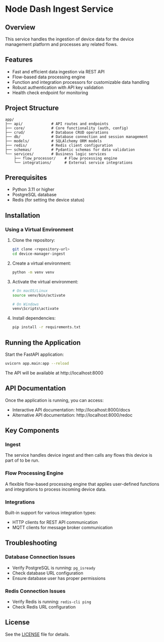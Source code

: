 # Node Dash Ingest Service

## Overview

This service handles the ingestion of device data for the device management platform and processes any related flows.

## Features

- Fast and efficient data ingestion via REST API
- Flow-based data processing engine
- Function and integration processors for customizable data handling
- Robust authentication with API key validation
- Health check endpoint for monitoring

## Project Structure

```
app/
├── api/             # API routes and endpoints
├── core/            # Core functionality (auth, config)
├── crud/            # Database CRUD operations
├── db/              # Database connection and session management
├── models/          # SQLAlchemy ORM models
├── redis/           # Redis client configuration
├── schemas/         # Pydantic schemas for data validation
└── services/        # Business logic services
    ├── flow_processor/    # Flow processing engine
    └── integrations/      # External service integrations
```

## Prerequisites

- Python 3.11 or higher
- PostgreSQL database
- Redis (for setting the device status)

## Installation

### Using a Virtual Environment

1. Clone the repository:

   ```bash
   git clone <repository-url>
   cd device-manager-ingest
   ```

2. Create a virtual environment:

   ```bash
   python -m venv venv
   ```

3. Activate the virtual environment:

   ```bash
   # On macOS/Linux
   source venv/bin/activate

   # On Windows
   venv\Scripts\activate
   ```

4. Install dependencies:

   ```bash
   pip install -r requirements.txt
   ```

## Running the Application

Start the FastAPI application:

```bash
uvicorn app.main:app --reload
```

The API will be available at http://localhost:8000

## API Documentation

Once the application is running, you can access:

- Interactive API documentation: http://localhost:8000/docs
- Alternative API documentation: http://localhost:8000/redoc

## Key Components

### Ingest

The service handles device ingest and then calls any flows this device is part of to be run.

### Flow Processing Engine

A flexible flow-based processing engine that applies user-defined functions and integrations to process incoming device data.

### Integrations

Built-in support for various integration types:

- HTTP clients for REST API communication
- MQTT clients for message broker communication

## Troubleshooting

### Database Connection Issues

- Verify PostgreSQL is running: `pg_isready`
- Check database URL configuration
- Ensure database user has proper permissions

### Redis Connection Issues

- Verify Redis is running: `redis-cli ping`
- Check Redis URL configuration

## License

See the [LICENSE](LICENSE) file for details.
